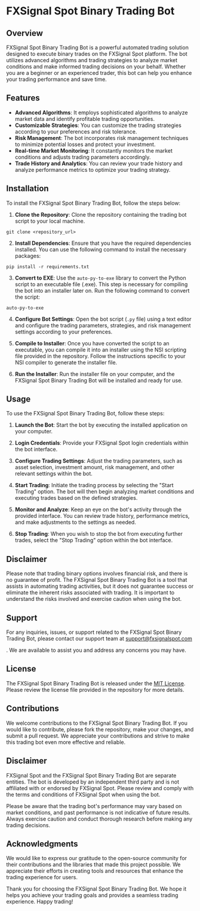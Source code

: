 # FXSignal Spot Binary Trading Bot

## Overview
FXSignal Spot Binary Trading Bot is a powerful automated trading solution designed to execute binary trades on the FXSignal Spot platform. The bot utilizes advanced algorithms and trading strategies to analyze market conditions and make informed trading decisions on your behalf. Whether you are a beginner or an experienced trader, this bot can help you enhance your trading performance and save time.

## Features
- **Advanced Algorithms**: It employs sophisticated algorithms to analyze market data and identify profitable trading opportunities.
- **Customizable Strategies**: You can customize the trading strategies according to your preferences and risk tolerance.
- **Risk Management**: The bot incorporates risk management techniques to minimize potential losses and protect your investment.
- **Real-time Market Monitoring**: It constantly monitors the market conditions and adjusts trading parameters accordingly.
- **Trade History and Analytics**: You can review your trade history and analyze performance metrics to optimize your trading strategy.

## Installation
To install the FXSignal Spot Binary Trading Bot, follow the steps below:

1. **Clone the Repository**: Clone the repository containing the trading bot script to your local machine.

```
git clone <repository_url>
```

2. **Install Dependencies**: Ensure that you have the required dependencies installed. You can use the following command to install the necessary packages:

```
pip install -r requirements.txt
```

3. **Convert to EXE**: Use the `auto-py-to-exe` library to convert the Python script to an executable file (.exe). This step is necessary for compiling the bot into an installer later on. Run the following command to convert the script:

```
auto-py-to-exe
```

4. **Configure Bot Settings**: Open the bot script (`.py` file) using a text editor and configure the trading parameters, strategies, and risk management settings according to your preferences.

5. **Compile to Installer**: Once you have converted the script to an executable, you can compile it into an installer using the NSI scripting file provided in the repository. Follow the instructions specific to your NSI compiler to generate the installer file.

6. **Run the Installer**: Run the installer file on your computer, and the FXSignal Spot Binary Trading Bot will be installed and ready for use.

## Usage
To use the FXSignal Spot Binary Trading Bot, follow these steps:

1. **Launch the Bot**: Start the bot by executing the installed application on your computer.

2. **Login Credentials**: Provide your FXSignal Spot login credentials within the bot interface.

3. **Configure Trading Settings**: Adjust the trading parameters, such as asset selection, investment amount, risk management, and other relevant settings within the bot.

4. **Start Trading**: Initiate the trading process by selecting the "Start Trading" option. The bot will then begin analyzing market conditions and executing trades based on the defined strategies.

5. **Monitor and Analyze**: Keep an eye on the bot's activity through the provided interface. You can review trade history, performance metrics, and make adjustments to the settings as needed.

6. **Stop Trading**: When you wish to stop the bot from executing further trades, select the "Stop Trading" option within the bot interface.

## Disclaimer
Please note that trading binary options involves financial risk, and there is no guarantee of profit. The FXSignal Spot Binary Trading Bot is a tool that assists in automating trading activities, but it does not guarantee success or eliminate the inherent risks associated with trading. It is important to understand the risks involved and exercise caution when using the bot.

## Support
For any inquiries, issues, or support related to the FXSignal Spot Binary Trading Bot, please contact our support team at support@fxsignalspot.com

. We are available to assist you and address any concerns you may have.

## License
The FXSignal Spot Binary Trading Bot is released under the [MIT License](https://opensource.org/licenses/MIT). Please review the license file provided in the repository for more details.

## Contributions
We welcome contributions to the FXSignal Spot Binary Trading Bot. If you would like to contribute, please fork the repository, make your changes, and submit a pull request. We appreciate your contributions and strive to make this trading bot even more effective and reliable.

## Disclaimer
FXSignal Spot and the FXSignal Spot Binary Trading Bot are separate entities. The bot is developed by an independent third party and is not affiliated with or endorsed by FXSignal Spot. Please review and comply with the terms and conditions of FXSignal Spot when using the bot.

Please be aware that the trading bot's performance may vary based on market conditions, and past performance is not indicative of future results. Always exercise caution and conduct thorough research before making any trading decisions.

## Acknowledgments
We would like to express our gratitude to the open-source community for their contributions and the libraries that made this project possible. We appreciate their efforts in creating tools and resources that enhance the trading experience for users.

Thank you for choosing the FXSignal Spot Binary Trading Bot. We hope it helps you achieve your trading goals and provides a seamless trading experience. Happy trading!
